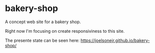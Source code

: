 # bakery-shop
A concept web site for a bakery shop.

Right now I'm focusing on create responsiviness to this site. 

The presente state can be seen here:
https://joelsonejr.github.io/bakery-shop/
 

